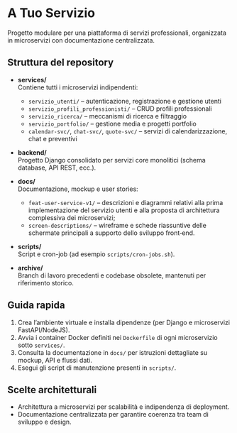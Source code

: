# A Tuo Servizio

Progetto modulare per una piattaforma di servizi professionali, organizzata in microservizi con documentazione centralizzata.

## Struttura del repository

- **services/**  
  Contiene tutti i microservizi indipendenti:
  - `servizio_utenti/` – autenticazione, registrazione e gestione utenti  
  - `servizio_profili_professionisti/` – CRUD profili professionali  
  - `servizio_ricerca/` – meccanismi di ricerca e filtraggio  
  - `servizio_portfolio/` – gestione media e progetti portfolio  
  - `calendar-svc/`, `chat-svc/`, `quote-svc/` – servizi di calendarizzazione, chat e preventivi  

- **backend/**  
  Progetto Django consolidato per servizi core monolitici (schema database, API REST, ecc.).  

- **docs/**  
  Documentazione, mockup e user stories:
  - `feat-user-service-v1/` – descrizioni e diagrammi relativi alla prima
    implementazione del servizio utenti e alla proposta di architettura
    complessiva dei microservizi;
  - `screen-descriptions/` – wireframe e schede riassuntive delle schermate
    principali a supporto dello sviluppo front‑end.

- **scripts/**  
  Script e cron-job (ad esempio `scripts/cron-jobs.sh`).  

- **archive/**  
  Branch di lavoro precedenti e codebase obsolete, mantenuti per riferimento storico.  

## Guida rapida

1. Crea l’ambiente virtuale e installa dipendenze (per Django e microservizi FastAPI/NodeJS).  
2. Avvia i container Docker definiti nei `Dockerfile` di ogni microservizio sotto `services/`.  
3. Consulta la documentazione in `docs/` per istruzioni dettagliate su mockup, API e flussi dati.  
4. Esegui gli script di manutenzione presenti in `scripts/`.  

## Scelte architetturali

- Architettura a microservizi per scalabilità e indipendenza di deployment.  
- Documentazione centralizzata per garantire coerenza tra team di sviluppo e design.
